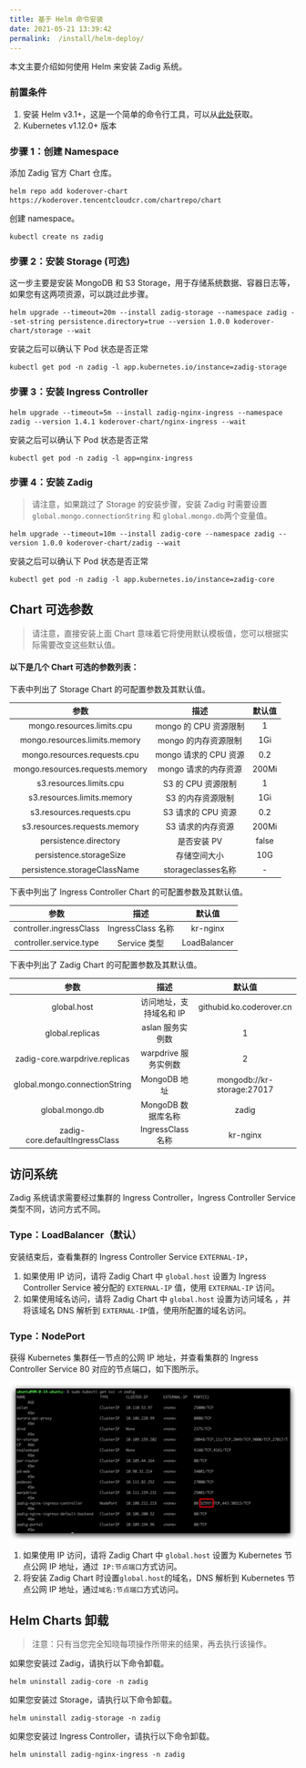 ```yaml
---
title: 基于 Helm 命令安装
date: 2021-05-21 13:39:42
permalink:  /install/helm-deploy/
---
```


本文主要介绍如何使用 Helm 来安装 Zadig 系统。

### 前置条件
1. 安装 Helm v3.1+，这是一个简单的命令行工具，可以从[此处](https://github.com/helm/helm/releases)获取。
2. Kubernetes  v1.12.0+ 版本 <br>

### 步骤 1：创建 Namespace
添加 Zadig 官方 Chart 仓库。

```
helm repo add koderover-chart https://koderover.tencentcloudcr.com/chartrepo/chart
```

创建 namespace。

```
kubectl create ns zadig
```

### 步骤 2：安装 Storage (可选)
这一步主要是安装 MongoDB 和 S3 Storage，用于存储系统数据、容器日志等，如果您有这两项资源，可以跳过此步骤。

```
helm upgrade --timeout=20m --install zadig-storage --namespace zadig --set-string persistence.directory=true --version 1.0.0 koderover-chart/storage --wait
```
安装之后可以确认下 Pod 状态是否正常
```
kubectl get pod -n zadig -l app.kubernetes.io/instance=zadig-storage
```
### 步骤 3：安装 Ingress Controller
```
helm upgrade --timeout=5m --install zadig-nginx-ingress --namespace zadig --version 1.4.1 koderover-chart/nginx-ingress --wait
```
安装之后可以确认下 Pod 状态是否正常
```
kubectl get pod -n zadig -l app=nginx-ingress
```

### 步骤 4：安装 Zadig
> 请注意，如果跳过了 Storage 的安装步骤，安装 Zadig 时需要设置 `global.mongo.connectionString` 和 `global.mongo.db`两个变量值。
```
helm upgrade --timeout=10m --install zadig-core --namespace zadig --version 1.0.0 koderover-chart/zadig --wait
```
安装之后可以确认下 Pod 状态是否正常
```
kubectl get pod -n zadig -l app.kubernetes.io/instance=zadig-core
```
## Chart 可选参数
> 请注意，直接安装上面 Chart 意味着它将使用默认模板值，您可以根据实际需要改变这些默认值。

#### 以下是几个 Chart 可选的参数列表：
下表中列出了 Storage Chart 的可配置参数及其默认值。

参数 | 描述 | 默认值
:--: | :--: |:--:
mongo.resources.limits.cpu|mongo 的 CPU 资源限制|1
mongo.resources.limits.memory|mongo 的内存资源限制|1Gi
mongo.resources.requests.cpu|mongo 请求的 CPU 资源|0.2
mongo.resources.requests.memory|mongo 请求的内存资源|200Mi
s3.resources.limits.cpu|S3 的 CPU 资源限制|1
s3.resources.limits.memory|S3 的内存资源限制|1Gi
s3.resources.requests.cpu|S3 请求的 CPU 资源|0.2
s3.resources.requests.memory|S3 请求的内存资源|200Mi
persistence.directory|是否安装 PV|false
persistence.storageSize|存储空间大小|10G
persistence.storageClassName |storageclasses名称|-

下表中列出了 Ingress Controller Chart 的可配置参数及其默认值。

参数 | 描述 | 默认值
:--: | :--: |:--:
controller.ingressClass|IngressClass 名称|kr-nginx
controller.service.type|Service 类型|LoadBalancer

下表中列出了 Zadig Chart 的可配置参数及其默认值。

参数 | 描述 | 默认值
:--: | :--: |:--:
global.host|访问地址，支持域名和 IP|githubid.ko.coderover.cn
global.replicas|aslan 服务实例数|1
zadig-core.warpdrive.replicas|warpdrive 服务实例数|2
global.mongo.connectionString|MongoDB 地址|mongodb://kr-storage:27017
global.mongo.db|MongoDB 数据库名称|zadig
zadig-core.defaultIngressClass|IngressClass 名称|kr-nginx

## 访问系统

Zadig 系统请求需要经过集群的 Ingress Controller，Ingress Controller Service 类型不同，访问方式不同。

### Type：LoadBalancer（默认）

安装结束后，查看集群的 Ingress Controller Service `EXTERNAL-IP`，
1. 如果使用 IP 访问，请将 Zadig Chart 中 `global.host` 设置为 Ingress Controller Service 被分配的 `EXTERNAL-IP` 值，使用 `EXTERNAL-IP` 访问。
2. 如果使用域名访问，请将 Zadig Chart 中 `global.host` 设置为访问域名 ，并将该域名 DNS 解析到 `EXTERNAL-IP`值，使用所配置的域名访问。

### Type：NodePort

获得 Kubernetes 集群任一节点的公网 IP 地址，并查看集群的 Ingress Controller Service 80 对应的节点端口，如下图所示。

![获取 port](./_images/helm-get-port.png)

1. 如果使用 IP 访问，请将 Zadig Chart 中 `global.host` 设置为 Kubernetes 节点公网 IP 地址，通过` IP:节点端口`方式访问。
2. 将安装 Zadig Chart 时设置`global.host`的域名，DNS 解析到 Kubernetes 节点公网 IP 地址，通过`域名:节点端口`方式访问。

## Helm Charts 卸载
> 注意：只有当您完全知晓每项操作所带来的结果，再去执行该操作。

如果您安装过 Zadig，请执行以下命令卸载。
```
helm uninstall zadig-core -n zadig
```
如果您安装过 Storage，请执行以下命令卸载。
```
helm uninstall zadig-storage -n zadig
```
如果您安装过 Ingress Controller，请执行以下命令卸载。
```
helm uninstall zadig-nginx-ingress -n zadig
```

